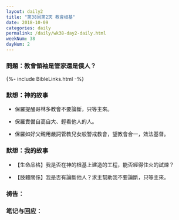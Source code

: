 ```yaml
---
layout: daily2
title: "第38周第2天 教會根基"
date: 2018-10-09
categories: daily
permalink: /daily/wk38-day2-daily.html
weekNum: 38
dayNum: 2
---
```


### 問題：教會領袖是管家還是僕人？

{%- include BibleLinks.html -%}

### 默想：神的故事 
+ 保羅提醒哥林多教會不要論斷，只等主來。

+ 保羅責備自高自大、輕看他人的人。

+ 保羅如好父親用嚴詞管教兒女般警戒教會，望教會合一，效法基督。

### 默想：我的故事
+ 【生命品格】我是否在神的根基上建造的工程，能否經得住火的試煉？

+ 【肢體關係】我是否有論斷他人？求主幫助我不要論斷，只等主來。

### 祷告：

### 笔记与回应：
